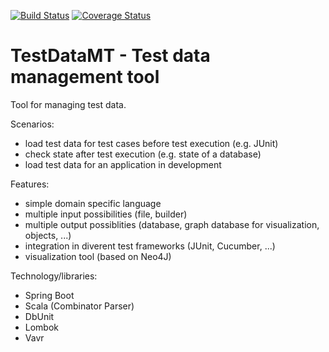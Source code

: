 [![Build Status](https://travis-ci.com/Befrish/testdatamt.svg?branch=master)](https://travis-ci.com/Befrish/testdatamt)
[![Coverage Status](https://coveralls.io/repos/github/Befrish/testdatamt/badge.svg?branch=master)](https://coveralls.io/github/Befrish/testdatamt?branch=master)

# TestDataMT - Test data management tool

Tool for managing test data.

Scenarios:
* load test data for test cases before test execution (e.g. JUnit)
* check state after test execution (e.g. state of a database)
* load test data for an application in development

Features:
* simple domain specific language
* multiple input possibilities (file, builder)
* multiple output possiblities (database, graph database for visualization, objects, ...)
* integration in diverent test frameworks (JUnit, Cucumber, ...)
* visualization tool (based on Neo4J)

Technology/libraries:
- Spring Boot
- Scala (Combinator Parser)
- DbUnit
- Lombok
- Vavr
